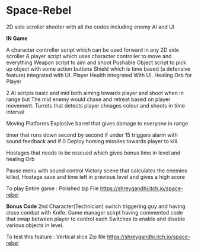 # Space-Rebel
2D side scroller shooter with all the codes including enemy AI and UI

**IN Game**

A character controller script which can be used forward in any 2D side scroller
A player script which uses character controller to move and everything
Weapon script to aim and shoot 
Pushable Object script to pick up object with some action buttons
Shield which is time based (a defensive feature) integrated with UI.
Player Health integrated With UI.
Healing Orb for Player

2 AI scripts basic and mid both aiming towards player and shoot when in range but The mid enemy would chase and retreat based on player movement.
Turrets that detects player chnages colour and shoots in time interval

Moving Platforms
Explosive barrel that gives damage to everyone in range

timer that runs down second by second if under 15 triggers alarm with sound feedback and if 0 Deploy homing missiles towards player to kill.

Hostages that needs to be rescued which gives bonus time in level and healing Orb

Pause menu with sound control
Victory scene that calculates the enemies killed, Hostage save and time left in previous level and gives a high score

To play Entire game : Polished zip File
https://shreygandhi.itch.io/space-rebel


**Bonus Code**
2nd Character(Technician) switch triggering guy and having close combat with Knife.
Game manager scirpt having commented code that swap between player to control each
Switches to enable and disable various objects in level.

To test this feature : Vertical slice Zip file
https://shreygandhi.itch.io/space-rebel
